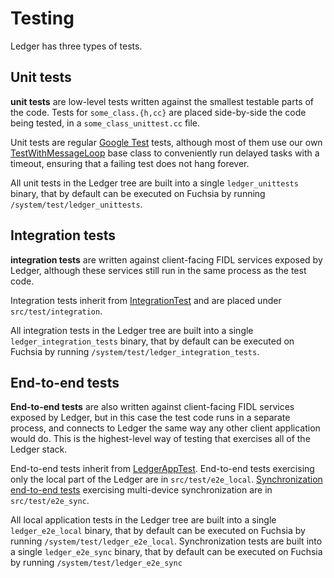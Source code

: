# Testing

Ledger has three types of tests.

## Unit tests

**unit tests** are low-level tests written against the smallest testable parts of
the code. Tests for `some_class.{h,cc}` are placed side-by-side the code being
tested, in a `some_class_unittest.cc` file.

Unit tests are regular [Google Test] tests, although most of them use our own
[TestWithMessageLoop] base class to conveniently run delayed tasks with a
timeout, ensuring that a failing test does not hang forever.

All unit tests in the Ledger tree are built into a single `ledger_unittests`
binary, that by default can be executed on Fuchsia by running
`/system/test/ledger_unittests`.

## Integration tests

**integration tests** are written against client-facing FIDL services exposed by
Ledger, although these services still run in the same process as the test code.

Integration tests inherit from [IntegrationTest] and are placed under
`src/test/integration`.

All integration tests in the Ledger tree are built into a single
`ledger_integration_tests` binary, that by default can be executed on Fuchsia by
running `/system/test/ledger_integration_tests`.

## End-to-end tests

**End-to-end tests** are also written against client-facing FIDL services
exposed by Ledger, but in this case the test code runs in a separate process,
and connects to Ledger the same way any other client application would do. This
is the highest-level way of testing that exercises all of the Ledger stack.

End-to-end tests inherit from [LedgerAppTest]. End-to-end tests exercising only the local part of the Ledger are in `src/test/e2e_local`. [Synchronization end-to-end tests] exercising multi-device synchronization are in `src/test/e2e_sync`.

All local application tests in the Ledger tree are built into a single
`ledger_e2e_local` binary, that by default can be executed on Fuchsia by running
`/system/test/ledger_e2e_local`. Synchronization tests are built into a single `ledger_e2e_sync`
binary, that by default can be executed on Fuchsia by running `/system/test/ledger_e2e_sync`

[Google Test]: https://github.com/google/googletest
[TestWithMessageLoop]: https://fuchsia.googlesource.com/ledger/+/master/src/test/test_with_message_loop.h
[IntegrationTest]: https://fuchsia.googlesource.com/ledger/+/master/src/test/integration/integration_test.h
[LedgerAppTest]: https://fuchsia.googlesource.com/ledger/+/master/src/test/e2e_local/ledger_apptest.cc
[Synchronization end-to-end tests]: https://fuchsia.googlesource.com/ledger/+/master/src/test/e2e_sync/README.md
